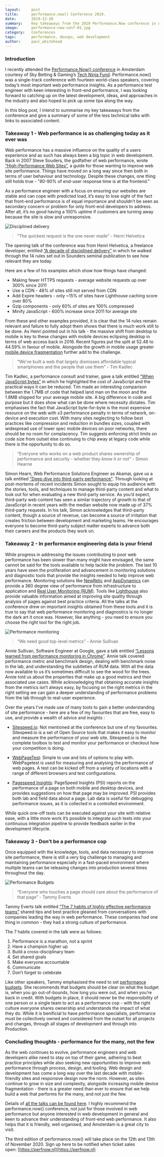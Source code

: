 ```yaml
---
layout:     post
title:      performance.now() Conference 2019.
date:       2019-12-20
summary:    Key takeaways from the 2019 Performance.Now conference in Amsterdam
image:      performance-now-conf-01.jpg
category:   Conferences
tags:       performance, devops, web development
author:     paul_whitehead
---
```


### Introduction
I recently attended the [Performance.Now() conference](https://perfnow.nl/) in Amsterdam courtesy of Sky Betting & Gaming’s [Tech Ninja Fund](https://www.skybetcareers.com/your-learning). Performance.now() was a single-track conference with fourteen world-class speakers, covering today’s most important web performance insights. As a performance test engineer with keen interesting in front-end performance, I was looking forward to catching up on the latest development, ideas, and approaches in the industry and also hoped to pick up some tips along the way.

In this blog post, I intend to summarise my key takeaways from the conference and give a summary of some of the less technical talks with links to associated content.


### Takeaway 1 - Web performance is as challenging today as it ever was
Web performance has a massive influence on the quality of a users experience and as such has always been a big topic in web development. Back in 2007 Steve Souders, the godfather of web performance, wrote [“High-Performance Web Sites”](https://books.google.co.uk/books/about/High_Performance_Web_Sites.html?id=jRVlgNDOr60C&source=kp_book_description&redir_esc=y), a guide for those wanting to improve web site performance. Things have moved on a long way since then both in terms of user behaviour and technology. Despite these changes, one thing still holds true - "80-90% of end-user response time is at the frontend."

As a performance engineer with a focus on ensuring our websites are stable and can cope with predicted load, it’s easy to lose sight of the fact that front-end performance is of equal importance and shouldn’t be seen as secondary concern or problem for only front-end developers to address. After all, it’s no good having a 100% uptime if customers are turning away because the site is slow and unresponsive.

![Disciplined delivery](/images/performance-now-conf-04.jpg)

> “The quickest request is the one never made” - Henri Helvetica

The opening talk of the conference was from Henri Helvetica, a freelance developer, entitled [“A decade of disciplined delivery”](https://www.youtube.com/watch?v=HC1eVj5cQOo) in which he walked through the 14 rules set out in Sounders seminal publication to see how relevant they are today. 

Here are a few of his examples which show how things have changed: 

* Making fewer HTTPS requests - average website requests up over 300% since 2011
* Use a CDN - 48% of sites still not served from CDN
* Add Expire headers - only ~15% of sites have Lighthouse caching score over 80%
* Gzip components - only 60% of sites are 100% compressed
* Minify JavaScript - 600% increase since 2011 for average site

From these and other examples provided, it is clear that the 14 rules remain relevant and failure to fully adopt them shows that there is much work still to be done. As Henri pointed out in his talk - the massive shift from desktop to mobile is key to these changes with mobile devices eclipsing desktop in terms of web access back in 2016. Recent figures put the split at 52.48 to 44.59% in favour of mobile. Alongside the growth in mobile usage greater [mobile device fragmentation](https://www.scientiamobile.com/device-fragmentation-growing-20-per-year/) further add to the challenge. 

> “We’ve built a web that largely dismisses affordable typical smartphones and the people that use them” - Tim Kadlec

Tim Kadlec, a performance consult and trainer, gave a talk entitled [“When JavaScript bytes”](https://www.youtube.com/watch?v=JvJ0v5OohNg) in which he highlighted the cost of JavaScript and the practical ways it can be reduced. Tim made an interesting comparison between the 1.7MB of code that helped land man on the moon and the 1.8MB shipped for your average mobile site. A big difference in code and purpose but it does show what can be done where necessity dictates. Tim emphasises the fact that JavaScript byte-for-byte is the most expensive resource on the web with x3 performance penalty in terms of network, on-device and execution cost. With many sites neglecting to follow best practices like compression and reduction in bundles sizes, coupled with widespread use of lower spec mobile devices on poor networks, there should be no room for complacency. Tim suggests enforcing strict limits on code size from outset else continuing to chip away at legacy code while there is the opportunity to do so.

> “Everyone who works on a web product shares ownership of performance and security - whether they know it or not" - Simon Hearne

Simon Hearn, Web Performance Solutions Engineer as Akamai, gave us a talk entitled ["Deep dive into third-party performance"](https://www.youtube.com/watch?v=uXv9JFvrnwo). Through looking at post-mortems of recent incidents Simon sought to equip his audience with the stories, tools, and techniques to manage third-party content and what to look out for when evaluating a new third-party service. As you’d expect, third-party web content has seen a similar trajectory of growth to that of JavaScript in recent years with the median website now made up of 37% third-party requests. In his talk, Simon acknowledges that third-party content, though a source of revenue, can become a source of irritation that creates friction between development and marketing teams. He encourages everyone to become third-party subject matter experts to advance both their careers and the products they work on.


### Takeaway 2 - In performance engineering data is your friend
While progress in addressing the issues contributing to poor web performance has been slower than many might have envisaged, the same cannot be said for the tools available to help tackle the problem. The last 10 years have seen the proliferation and advancement in monitoring solutions and diagnostic tools that provide the insights needed to help improve web performance. Monitoring solutions like [NewRelic](https://newrelic.com/) and [AppDynamics](https://www.appdynamics.com/) can provide a 360 degree view of performance from infrastructure to application and [Real User Monitoring (RUM)](https://en.wikipedia.org/wiki/Real_user_monitoring). Tools like [Lighthouse](https://developers.google.com/web/tools/lighthouse) also provide valuable information aimed at improving site quality through analysis of pages against best practice criteria. All the talks at the conference drew on important insights obtained from these tools and it is true to say that web performance monitoring and diagnostics is no longer the dark art it once was. However, like anything - you need to ensure you choose the right tool for the right job.

![Performance monitoring](/images/performance-now-conf-02.jpg)

> “We need good top-level metrics” - Annie Sullivan

Annie Sullivan, Software Engineer at Google, gave a talk entitled [“Lessons learned from performance monitoring in Chrome”](https://www.youtube.com/watch?v=ctavZT87syI). Annie talk covered performance metric and benchmark design, dealing with benchmark noise in the lab, and understanding the subtleties of RUM data. With all the data now available to us it’s sometimes difficult to see the wood for the trees. Annie told us about the properties that make up a good metrics and their associated use cases. While acknowledging that obtaining accurate insights from the metrics isn’t always easy, by focusing on the right metrics in the right setting we can gain a deeper understanding of performance problems from the lab through to real-user experience.

Over the years I’ve made use of many tools to gain a better understanding of site performance - here are a few of my favourites that are free, easy to use, and provide a wealth of advice and insights :

* [Sitespeed.io](https://www.sitespeed.io): Not mentioned at the conference but one of my favourites. Sitespeed.io is a set of Open Source tools that makes it easy to monitor and measure the performance of your web site. Sitespeed.io is the complete toolbox to test and  monitor your performance or checkout how your competition is doing.

* [WebPageTest](https://www.webpagetest.org): Simple to use and lots of options to play with. WebPagetest is used for measuring and analysing the performance of web pages. A test can be kicked off from a variety of locations with a range of different browsers and test configurations.

* [Pagespeed Insights](https://developers.google.com/speed/pagespeed/insights/): PageSpeed Insights (PSI) reports on the performance of a page on both mobile and desktop devices, and provides suggestions on how that page may be improved. PSI provides both lab and field data about a page. Lab data is useful for debugging performance issues, as it is collected in a controlled environment.

While quick one-off tests can be executed against your site with relative ease, with a little more work it’s possible to integrate such tests into your continuous integration pipeline to provide feedback earlier in the development lifecycle.


### Takeaway 3 - Don’t be a performance cop
Once equipped with the knowledge, tools, and data necessary to improve site performance, there is still a very big challenge to managing and maintaining performance especially in a fast-paced environment where multiple teams can be releasing changes into production several times throughout the day.

![Performance Budgets](/images/performance-now-conf-03.png)
 
> “Everyone who touches a page should care about the performance of that page” - Tammy Everts

Tammy Everts talk entitled [“The 7 habits of highly effective performance teams”](https://www.youtube.com/watch?v=SE0HhF4TO0Q) shared tips and best practice gleaned from conversations with companies leading the way in web performance. These companies had one thing in common - they had a strong culture of performance. 

The 7 habits covered in the talk were as follows:

1. Performance is a marathon, not a sprint
2. Have a champion higher up
3. Build a cross-disciplinary team
4. Set shared goals
5. Make everyone accountable
6. Communicate
7. Don’t forget to celebrate

Like other speakers, Tammy emphasised the need to set [performance budgets](https://developers.google.com/web/tools/lighthouse/audits/budgets). She recommends that budgets should be clear on what the budget is, when you go out-of-bounds, how long you were out, and when you’re back in credit. With budgets in place, it should never be the responsibility of one person or a single team to act as a performance cop - with the right culture everyone shares ownership and understands the impact of what they do. While it is benificial to have performance specialists, performance must be collectively owned and considered from the outset for all projects and changes, through all stages of development and through into Production.


### Concluding thoughts - performance for the many, not the few
As the web continues to evolve, performance engineers and web developers alike need to stay on top of their game, adhering to best practice principles while also seeking new opportunities to improve web performance through process, design, and tooling. Web design and development has come a long way over the last decade with mobile-friendly sites and responsive design now the norm. However, as sites continue to grow in size and complexity, alongside increasing mobile device fragmentation - there is a greater need than ever to ensure that we help build a web that performs for the many, and not just the few.

Details of [all the talks can be found here](https://perfnow.nl/speakers). I highly recommend the performance.now() conference, not just for those involved in web performance but anyone interested in web development in general and keen to advance their understanding of front-end web performance. It also helps that it is friendly, well organised, and Amsterdam is a great city to visit.

The third edition of performance.now() will take place on the 12th and 13th of November 2020. Sign up here to be notified when ticket sales open: [https://perfnow.nl](https://perfnow.nl)

